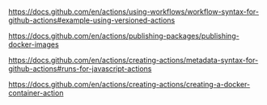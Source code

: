 
https://docs.github.com/en/actions/using-workflows/workflow-syntax-for-github-actions#example-using-versioned-actions

https://docs.github.com/en/actions/publishing-packages/publishing-docker-images

https://docs.github.com/en/actions/creating-actions/metadata-syntax-for-github-actions#runs-for-javascript-actions

https://docs.github.com/en/actions/creating-actions/creating-a-docker-container-action

